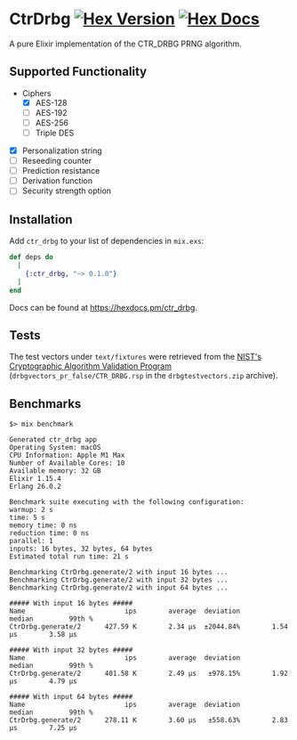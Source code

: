 # CtrDrbg [![Hex Version](https://img.shields.io/hexpm/v/ctr_drbg.svg)](https://hex.pm/packages/ctr_drbg) [![Hex Docs](https://img.shields.io/badge/docs-hexpm-blue.svg)](https://hexdocs.pm/ctr_drbg/)

A pure Elixir implementation of the CTR_DRBG PRNG algorithm.

## Supported Functionality

- Ciphers
  - [x] AES-128
  - [ ] AES-192
  - [ ] AES-256
  - [ ] Triple DES
- [x] Personalization string
- [ ] Reseeding counter
- [ ] Prediction resistance
- [ ] Derivation function
- [ ] Security strength option

## Installation

Add `ctr_drbg` to your list of dependencies in `mix.exs`:

```elixir
def deps do
  [
    {:ctr_drbg, "~> 0.1.0"}
  ]
end
```

Docs can be found at <https://hexdocs.pm/ctr_drbg>.

## Tests

The test vectors under `text/fixtures` were retrieved from the [NIST's Cryptographic
Algorithm Validation Program](https://csrc.nist.gov/projects/cryptographic-algorithm-validation-program/random-number-generators#DRBG) (`drbgvectors_pr_false/CTR_DRBG.rsp` in the `drbgtestvectors.zip` archive).

## Benchmarks

```text
$> mix benchmark

Generated ctr_drbg app
Operating System: macOS
CPU Information: Apple M1 Max
Number of Available Cores: 10
Available memory: 32 GB
Elixir 1.15.4
Erlang 26.0.2

Benchmark suite executing with the following configuration:
warmup: 2 s
time: 5 s
memory time: 0 ns
reduction time: 0 ns
parallel: 1
inputs: 16 bytes, 32 bytes, 64 bytes
Estimated total run time: 21 s

Benchmarking CtrDrbg.generate/2 with input 16 bytes ...
Benchmarking CtrDrbg.generate/2 with input 32 bytes ...
Benchmarking CtrDrbg.generate/2 with input 64 bytes ...

##### With input 16 bytes #####
Name                         ips        average  deviation         median         99th %
CtrDrbg.generate/2      427.59 K        2.34 μs  ±2044.84%        1.54 μs        3.58 μs

##### With input 32 bytes #####
Name                         ips        average  deviation         median         99th %
CtrDrbg.generate/2      401.58 K        2.49 μs   ±978.15%        1.92 μs        4.79 μs

##### With input 64 bytes #####
Name                         ips        average  deviation         median         99th %
CtrDrbg.generate/2      278.11 K        3.60 μs   ±558.63%        2.83 μs        7.25 μs
```
